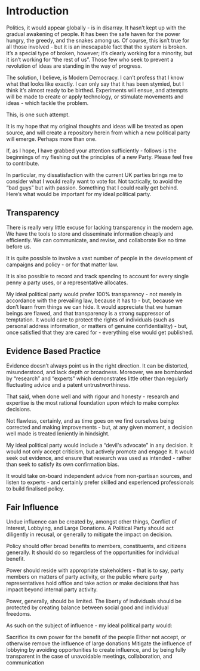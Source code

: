 # Introduction

Politics, it would appear globally - is in disarray. It hasn’t kept up with the gradual awakening of people. It has been the safe haven for the power hungry, the greedy, and the snakes among us. Of course, this isn’t true for all those involved - but it is an inescapable fact that the system is broken. It’s a special type of broken, however; it’s clearly working for a minority, but it isn’t working for “the rest of us”. Those few who seek to prevent a revolution of ideas are standing in the way of progress.

The solution, I believe, is Modern Democracy. I can’t profess that I know what that looks like exactly. I can only say that it has been stymied, but I think it’s almost ready to be birthed. Experiments will ensue, and attempts will be made to create or apply technology, or stimulate movements and ideas - which tackle the problem.

This, is one such attempt.

It is my hope that my original thoughts and ideas will be treated as open source, and will create a repository herein from which a new political party will emerge. Perhaps more than one.

If, as I hope, I have grabbed your attention sufficiently - follows is the beginnings of my fleshing out the principles of a new Party. Please feel free to contribute.

In particular, my dissatisfaction with the current UK parties brings me to consider what I would really want to vote for. Not tactically, to avoid the “bad guys” but with passion. Something that I could really get behind. Here’s what would be important for my ideal political party.

## Transparency

There is really very little excuse for lacking transparency in the modern age. We have the tools to store and disseminate information cheaply and efficiently. We can communicate, and revise, and collaborate like no time before us.

It is quite possible to involve a vast number of people in the development of campaigns and policy - or for that matter law.

It is also possible to record and track spending to account for every single penny a party uses, or a representative allocates.

My ideal political party would prefer 100% transparency - not merely in accordance with the prevailing law, because it has to - but, because we don’t learn from things we can hide. It would appreciate that we human beings are flawed, and that transparency is a strong suppressor of temptation. It would care to protect the rights of individuals (such as personal address information, or matters of genuine confidentiality) - but, once satisfied that they are cared for - everything else would get published.

## Evidence Based Practice

Evidence doesn’t always point us in the right direction. It can be distorted, misunderstood, and lack depth or broadness. Moreover, we are bombarded by “research” and “experts” which demonstrates little other than regularly fluctuating advice and a patent untrustworthiness.

That said, when done well and with rigour and honesty - research and expertise is the most rational foundation upon which to make complex decisions.

Not flawless, certainly, and as time goes on we find ourselves being corrected and making improvements - but, at any given moment, a decision well made is treated leniently in hindsight.

My ideal political party would include a “devil's advocate” in any decision. It would not only accept criticism, but actively promote and engage it. It would seek out evidence, and ensure that research was used as intended - rather than seek to satisfy its own confirmation bias.

It would take on-board independent advice from non-partisan sources, and listen to experts - and certainly prefer skilled and experienced professionals to build finalised policy.

## Fair Influence

Undue influence can be created by, amongst other things, Conflict of Interest, Lobbying, and Large Donations. A Political Party should act diligently in recusal, or generally to mitigate the impact on decision.

Policy should offer broad benefits to members, constituents, and citizens generally. It should do so regardless of the opportunities for individual benefit.

Power should reside with appropriate stakeholders - that is to say, party members on matters of party activity, or the public where party representatives hold office and take action or make decisions that has impact beyond internal party activity.

Power, generally, should be limited. The liberty of individuals should be protected by creating balance between social good and individual freedoms.

As such on the subject of influence - my ideal political party would:

Sacrifice its own power for the benefit of the people
Either not accept, or otherwise remove the influence of large donations
Mitigate the influence of lobbying by avoiding opportunities to create influence, and by being fully transparent in the case of unavoidable meetings, collaboration, and communication

